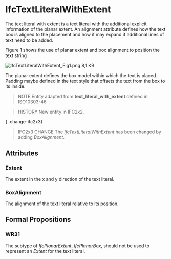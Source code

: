 # IfcTextLiteralWithExtent

The text literal with extent is a text literal with the additional explicit information of the planar extent. An alignment attribute defines how the text box is aligned to the placement and how it may expand if additional lines of text need to be added.
<!-- end of short definition -->


Figure 1 shows the use of planar extent and box alignment to position the text string

![IfcTextLiteralWithExtent_Fig1.png 8,1 KB](../../../../figures/ifctextliteralwithextent_fig1.png "Figure 1 — Text literal with extent and alignment")

The planar extent defines the box model within which the text is placed. Padding maybe defined in the text style that offsets the text from the box to its inside.

> NOTE Entity adapted from **text_literal_with_extent** defined in ISO10303-46

> HISTORY New entity in IFC2x2.

{ .change-ifc2x3}
> IFC2x3 CHANGE The _IfcTextLiteralWithExtent_ has been changed by adding _BoxAlignment_.

## Attributes

### Extent
The extent in the x and y direction of the text literal.

### BoxAlignment
The alignment of the text literal relative to its position.

## Formal Propositions

### WR31
The subtype of _IfcPlanarExtent_, _IfcPlanarBox_, should not be used to represent an _Extent_ for the text literal.
